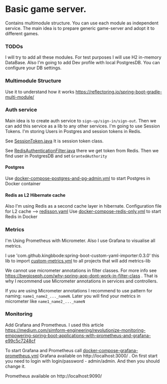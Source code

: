 # Basic game server. 

Contains multimodule structure. You can use each module as independent service. 
The main idea is to prepare generic game-server and adopt it to different games.

### TODOs

I will try to add all these modules. For test purposes I will use H2 in-memory DataBase.
Also I'm going to add Dev profile with local PostgresDB. You can configure your DB settings.

### Multimodule Structure

Use it to understand how it works https://reflectoring.io/spring-boot-gradle-multi-module/

### Auth service

Main idea is to create auth service to `sign-up/sign-in/sign-out`.
Then we can add this service as a lib to any other services. 
I'm going to use Session Tokens. I'm storing Users in Postgres and session tokens in Redis.

See [SessionToken.java](auth-service%2Fsrc%2Fmain%2Fjava%2Fcom%2Fdeft%2Fauth%2Fdata%2Fredis%2FSessionToken.java) It is session token class.

See [RedisAuthenticationFilter.java](auth-service%2Fsrc%2Fmain%2Fjava%2Fcom%2Fdeft%2Fauth%2Fconfiguration%2FRedisAuthenticationFilter.java) there we get token from Redis. Then we find user in PostgresDB and set `GrantedAuthority`

#### Postgres

Use [docker-compose-postgres-and-pg-admin.yml](docker%2Fauth-service%2Fdocker-compose-postgres-and-pg-admin.yml) to start Postgres in Docker container

#### Redis as L2 Hibernate cache

Also I'm using Redis as a second cache layer in hibernate.
Configuration file for L2 cache --> [redisson.yaml](auth-service%2Fsrc%2Fmain%2Fresources%2Fredisson.yaml)
Use [docker-compose-redis-only.yml](docker%2Fauth-service%2Fdocker-compose-redis-only.yml) to start Redis in Docker

### Metrics

I'm Using Prometheus with Micrometer. 
Also I use Grafana to visualise all metrics. 

I use 'com.github.kingbbode:spring-boot-custom-yaml-importer:0.3.0' this lib to import [custom-metrics.yml](metrics-lib%2Fsrc%2Fmain%2Fresources%2Fconfig%2Fcustom-metrics.yml)
to all projects that will add metrics-lib

We cannot use micrometer annotations in filter classes. For more info see https://bwgjoseph.com/why-spring-aop-dont-work-in-filter-class .
That is why I recommend use Micrometer annotations in services and controllers.

If you are using Micrometer annotations I recommend to use pattern for naming: `name1_name2_..._nameN`. 
Later you will find your metrics in micrometer like `name1_name2_..._nameN`


### Monitoring
Add Grafana and Prometheus. I used this article https://medium.com/simform-engineering/revolutionize-monitoring-empowering-spring-boot-applications-with-prometheus-and-grafana-e99c5c7248cf

To start Grafana and Prometheus call [docker-compose-grafana-prometheus.yml](monitoring%2Fdocker-compose-grafana-prometheus.yml)
Grafana available on http://localhost:3000/ . On first start you need to login with login/password - admin/admin. And then you should change it.

Prometheus available on http://localhost:9090/

